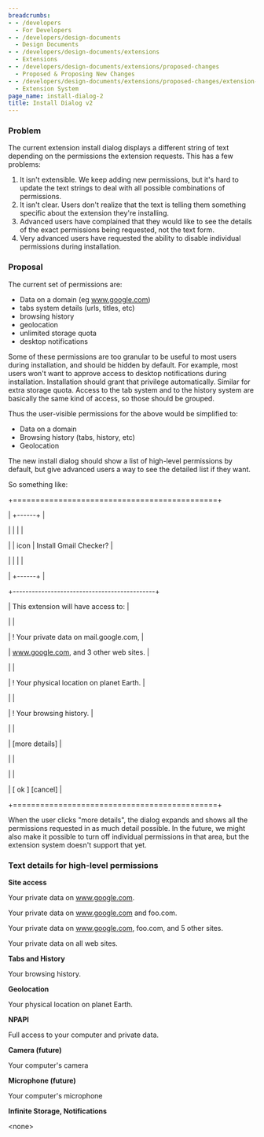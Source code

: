 ```yaml
---
breadcrumbs:
- - /developers
  - For Developers
- - /developers/design-documents
  - Design Documents
- - /developers/design-documents/extensions
  - Extensions
- - /developers/design-documents/extensions/proposed-changes
  - Proposed & Proposing New Changes
- - /developers/design-documents/extensions/proposed-changes/extension-system-changes
  - Extension System
page_name: install-dialog-2
title: Install Dialog v2
---
```


### **Problem**

The current extension install dialog displays a different string of text
depending on the permissions the extension requests. This has a few problems:

1.  It isn't extensible. We keep adding new permissions, but it's hard
            to update the text strings to deal with all possible combinations of
            permissions.
2.  It isn't clear. Users don't realize that the text is telling them
            something specific about the extension they're installing.
3.  Advanced users have complained that they would like to see the
            details of the exact permissions being requested, not the text form.
4.  Very advanced users have requested the ability to disable individual
            permissions during installation.

### **Proposal**

The current set of permissions are:

*   Data on a domain (eg www.google.com)
*   tabs system details (urls, titles, etc)
*   browsing history
*   geolocation
*   unlimited storage quota
*   desktop notifications

Some of these permissions are too granular to be useful to most users during
installation, and should be hidden by default. For example, most users won't
want to approve access to desktop notifications during installation.
Installation should grant that privilege automatically. Similar for extra
storage quota. Access to the tab system and to the history system are basically
the same kind of access, so those should be grouped.

Thus the user-visible permissions for the above would be simplified to:

*   Data on a domain
*   Browsing history (tabs, history, etc)
*   Geolocation

The new install dialog should show a list of high-level permissions by default,
but give advanced users a way to see the detailed list if they want.

So something like:

+=============================================+

| +------+ |

| | | |

| | icon | Install Gmail Checker? |

| | | |

| +------+ |

+---------------------------------------------+

| This extension will have access to: |

| |

| ! Your private data on mail.google.com, |

| www.google.com, and 3 other web sites. |

| |

| ! Your physical location on planet Earth. |

| |

| ! Your browsing history. |

| |

| \[more details\] |

| |

| |

| \[ ok \] \[cancel\] |

+=============================================+

When the user clicks "more details", the dialog expands and shows all the
permissions requested in as much detail possible. In the future, we might also
make it possible to turn off individual permissions in that area, but the
extension system doesn't support that yet.

### Text details for high-level permissions

**Site access**

Your private data on www.google.com.

Your private data on www.google.com and foo.com.

Your private data on www.google.com, foo.com, and 5 other sites.

Your private data on all web sites.

**Tabs and History**

Your browsing history.

**Geolocation**

Your physical location on planet Earth.

**NPAPI**

Full access to your computer and private data.

**Camera (future)**

Your computer's camera

**Microphone (future)**

Your computer's microphone

**Infinite Storage, Notifications**

&lt;none&gt;